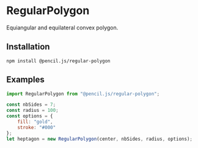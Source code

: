 # RegularPolygon

Equiangular and equilateral convex polygon.


## Installation

    npm install @pencil.js/regular-polygon


## Examples

```js
import RegularPolygon from "@pencil.js/regular-polygon";

const nbSides = 7;
const radius = 100;
const options = {
    fill: "gold",
    stroke: "#000"
};
let heptagon = new RegularPolygon(center, nbSides, radius, options);
```
